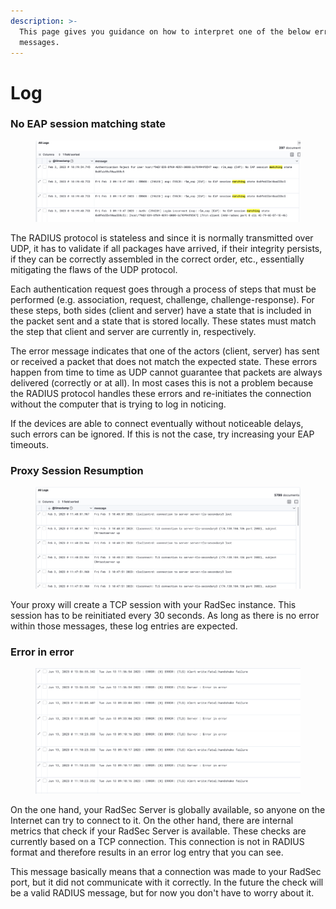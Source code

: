 ```yaml
---
description: >-
  This page gives you guidance on how to interpret one of the below error
  messages.
---
```


# Log

### No EAP session matching state

<figure><img src="../../.gitbook/assets/image (9) (3).png" alt=""><figcaption></figcaption></figure>

The RADIUS protocol is stateless and since it is normally transmitted over UDP, it has to validate if all packages have arrived, if their integrity persists, if they can be correctly assembled in the correct order, etc., essentially mitigating the flaws of the UDP protocol.

Each authentication request goes through a process of steps that must be performed (e.g. association, request, challenge, challenge-response). For these steps, both sides (client and server) have a state that is included in the packet sent and a state that is stored locally. These states must match the step that client and server are currently in, respectively.

The error message indicates that one of the actors (client, server) has sent or received a packet that does not match the expected state. These errors happen from time to time as UDP cannot guarantee that packets are always delivered (correctly or at all). In most cases this is not a problem  because the RADIUS protocol handles these errors and re-initiates the connection without the computer that is trying to log in noticing.

If the devices are able to connect eventually without noticeable delays, such errors can be ignored. If this is not the case, try increasing your EAP timeouts.



### Proxy Session Resumption

<figure><img src="../../.gitbook/assets/image (7) (1) (2).png" alt=""><figcaption></figcaption></figure>

Your proxy will create a TCP session with your RadSec instance. This session has to be reinitiated every 30 seconds. As long as there is no error within those messages, these log entries are expected.

### Error in error

<figure><img src="../../.gitbook/assets/image (4).png" alt=""><figcaption></figcaption></figure>

On the one hand, your RadSec Server is globally available, so anyone on the Internet can try to connect to it. On the other hand, there are internal metrics that check if your RadSec Server is available. These checks are currently based on a TCP connection. This connection is not in RADIUS format and therefore results in an error log entry that you can see.

This message basically means that a connection was made to your RadSec port, but it did not communicate with it correctly. In the future the check will be a valid RADIUS message, but for now you don't have to worry about it.

